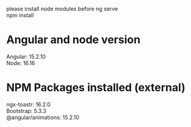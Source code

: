 please install node modules before ng serve<br>
npm install

# Angular and node version
Angular: 15.2.10<br>
Node: 16.16

# NPM Packages installed (external)
ngx-toastr: 16.2.0<br>
Bootstrap: 5.3.3<br>
@angular/animations: 15.2.10


